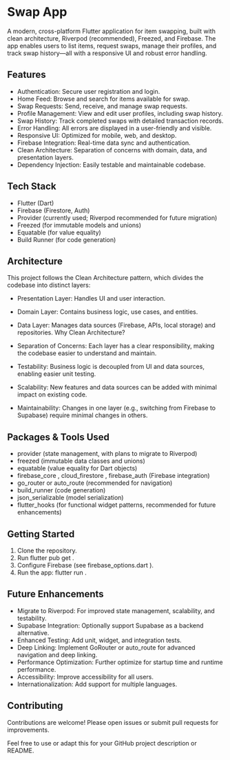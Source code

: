 # Swap App
A modern, cross-platform Flutter application for item swapping, built with clean architecture, Riverpod (recommended), Freezed, and Firebase. The app enables users to list items, request swaps, manage their profiles, and track swap history—all with a responsive UI and robust error handling.

## Features
- Authentication: Secure user registration and login.
- Home Feed: Browse and search for items available for swap.
- Swap Requests: Send, receive, and manage swap requests.
- Profile Management: View and edit user profiles, including swap history.
- Swap History: Track completed swaps with detailed transaction records.
- Error Handling: All errors are displayed in a user-friendly and visible.
- Responsive UI: Optimized for mobile, web, and desktop.
- Firebase Integration: Real-time data sync and authentication.
- Clean Architecture: Separation of concerns with domain, data, and presentation layers.
- Dependency Injection: Easily testable and maintainable codebase.
## Tech Stack
- Flutter (Dart)
- Firebase (Firestore, Auth)
- Provider (currently used; Riverpod recommended for future migration)
- Freezed (for immutable models and unions)
- Equatable (for value equality)
- Build Runner (for code generation)
## Architecture
This project follows the Clean Architecture pattern, which divides the codebase into distinct layers:

- Presentation Layer: Handles UI and user interaction.
- Domain Layer: Contains business logic, use cases, and entities.
- Data Layer: Manages data sources (Firebase, APIs, local storage) and repositories.
Why Clean Architecture?

- Separation of Concerns: Each layer has a clear responsibility, making the codebase easier to understand and maintain.
- Testability: Business logic is decoupled from UI and data sources, enabling easier unit testing.
- Scalability: New features and data sources can be added with minimal impact on existing code.
- Maintainability: Changes in one layer (e.g., switching from Firebase to Supabase) require minimal changes in others.
## Packages & Tools Used
- provider (state management, with plans to migrate to Riverpod)
- freezed (immutable data classes and unions)
- equatable (value equality for Dart objects)
- firebase_core , cloud_firestore , firebase_auth (Firebase integration)
- go_router or auto_route (recommended for navigation)
- build_runner (code generation)
- json_serializable (model serialization)
- flutter_hooks (for functional widget patterns, recommended for future enhancements)
## Getting Started
1. Clone the repository.
2. Run flutter pub get .
3. Configure Firebase (see firebase_options.dart ).
4. Run the app: flutter run .
## Future Enhancements
- Migrate to Riverpod: For improved state management, scalability, and testability.
- Supabase Integration: Optionally support Supabase as a backend alternative.
- Enhanced Testing: Add unit, widget, and integration tests.
- Deep Linking: Implement GoRouter or auto_route for advanced navigation and deep linking.
- Performance Optimization: Further optimize for startup time and runtime performance.
- Accessibility: Improve accessibility for all users.
- Internationalization: Add support for multiple languages.
## Contributing
Contributions are welcome! Please open issues or submit pull requests for improvements.

Feel free to use or adapt this for your GitHub project description or README.
